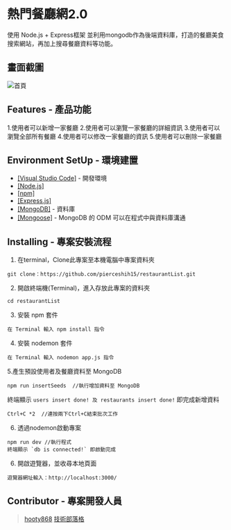 # 熱門餐廳網2.0

使用 Node.js + Express框架 並利用mongodb作為後端資料庫，打造的餐廳美食搜索網站，再加上搜尋餐廳資料等功能。

## 畫面截圖
![首頁](https://upload.cc/i1/2020/10/01/HeuYF1.png)

## Features - 產品功能

1.使用者可以新增一家餐廳
2.使用者可以瀏覽一家餐廳的詳細資訊
3.使用者可以瀏覽全部所有餐廳
4.使用者可以修改一家餐廳的資訊
5.使用者可以刪除一家餐廳

## Environment SetUp - 環境建置

- [[Visual Studio Code]](https://visualstudio.microsoft.com/zh-hant/) - 開發環境
- [[Node.js]](https://nodejs.org/en/)
- [[npm]](https://www.npmjs.com/)
- [[Express.js]](https://expressjs.com/)
- [[MongoDB]](https://www.mongodb.com/) - 資料庫
- [[Mongoose]](https://www.npmjs.com/package/mongoose) - MongoDB 的 ODM 可以在程式中與資料庫溝通


## Installing - 專案安裝流程

1. 在terminal，Clone此專案至本機電腦中專案資料夾

```
git clone：https://github.com/pierceshih15/restaurantList.git
```

2. 開啟終端機(Terminal)，進入存放此專案的資料夾

```
cd restaurantList
```

3. 安裝 npm 套件

```
在 Terminal 輸入 npm install 指令
```

4. 安裝 nodemon 套件

```
在 Terminal 輸入 nodemon app.js 指令
```

5.產生預設使用者及餐廳資料至 MongoDB

```
npm run insertSeeds  //執行增加資料至 MongoDB
```

終端顯示 `users insert done! 及 restaurants insert done!` 即完成新增資料

```
Ctrl+C *2  //連按兩下Ctrl+C結束批次工作
````
6. 透過nodemon啟動專案

```
npm run dev //執行程式
終端顯示 `db is connected!` 即啟動完成
```

6. 開啟遊覽器，並收尋本地頁面

```
遊覽器網址輸入：http://localhost:3000/
```

## Contributor - 專案開發人員

> [hooty868](https://github.com/hooty868)
> [技術部落格](https://medium.com/@hooty868)
